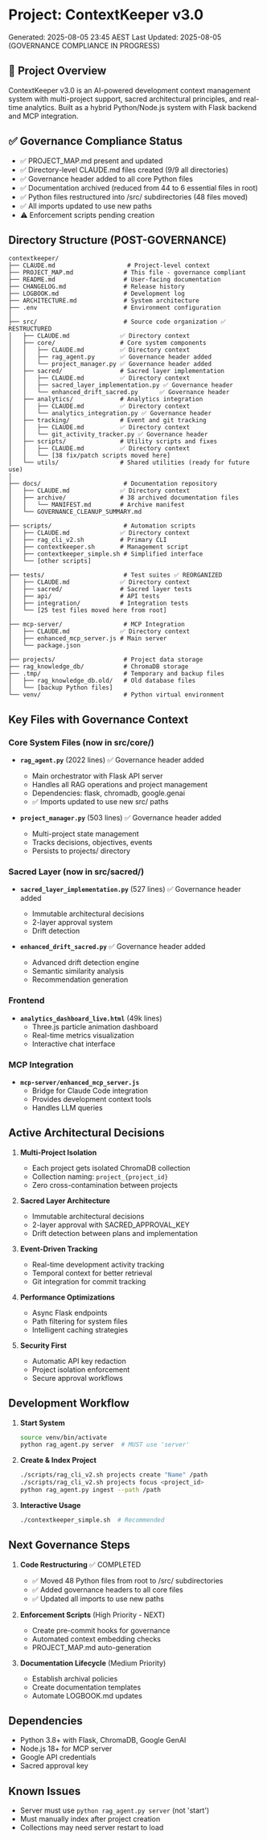 # Project: ContextKeeper v3.0
Generated: 2025-08-05 23:45 AEST
Last Updated: 2025-08-05 (GOVERNANCE COMPLIANCE IN PROGRESS)

## 🎯 Project Overview
ContextKeeper v3.0 is an AI-powered development context management system with multi-project support, sacred architectural principles, and real-time analytics. Built as a hybrid Python/Node.js system with Flask backend and MCP integration.

## ✅ Governance Compliance Status
- ✅ PROJECT_MAP.md present and updated
- ✅ Directory-level CLAUDE.md files created (9/9 all directories)
- ✅ Governance header added to all core Python files
- ✅ Documentation archived (reduced from 44 to 6 essential files in root)
- ✅ Python files restructured into /src/ subdirectories (48 files moved)
- ✅ All imports updated to use new paths
- ⚠️ Enforcement scripts pending creation

## Directory Structure (POST-GOVERNANCE)
```
contextkeeper/
├── CLAUDE.md                    # Project-level context
├── PROJECT_MAP.md              # This file - governance compliant
├── README.md                   # User-facing documentation
├── CHANGELOG.md                # Release history
├── LOGBOOK.md                  # Development log
├── ARCHITECTURE.md             # System architecture
├── .env                        # Environment configuration
│
├── src/                        # Source code organization ✅ RESTRUCTURED
│   ├── CLAUDE.md              ✅ Directory context
│   ├── core/                  # Core system components
│   │   ├── CLAUDE.md          ✅ Directory context
│   │   ├── rag_agent.py       ✅ Governance header added
│   │   └── project_manager.py ✅ Governance header added
│   ├── sacred/                # Sacred layer implementation
│   │   ├── CLAUDE.md          ✅ Directory context
│   │   ├── sacred_layer_implementation.py ✅ Governance header
│   │   └── enhanced_drift_sacred.py      ✅ Governance header
│   ├── analytics/             # Analytics integration
│   │   ├── CLAUDE.md          ✅ Directory context
│   │   └── analytics_integration.py ✅ Governance header
│   ├── tracking/              # Event and git tracking
│   │   ├── CLAUDE.md          ✅ Directory context
│   │   └── git_activity_tracker.py ✅ Governance header
│   ├── scripts/               # Utility scripts and fixes
│   │   ├── CLAUDE.md          ✅ Directory context
│   │   └── [38 fix/patch scripts moved here]
│   └── utils/                 # Shared utilities (ready for future use)
│
├── docs/                       # Documentation repository
│   ├── CLAUDE.md              ✅ Directory context
│   ├── archive/               # 38 archived documentation files
│   │   └── MANIFEST.md        # Archive manifest
│   └── GOVERNANCE_CLEANUP_SUMMARY.md
│
├── scripts/                    # Automation scripts
│   ├── CLAUDE.md              ✅ Directory context
│   ├── rag_cli_v2.sh          # Primary CLI
│   ├── contextkeeper.sh       # Management script
│   ├── contextkeeper_simple.sh # Simplified interface
│   └── [other scripts]
│
├── tests/                      # Test suites ✅ REORGANIZED
│   ├── CLAUDE.md              ✅ Directory context
│   ├── sacred/                # Sacred layer tests
│   ├── api/                   # API tests
│   ├── integration/           # Integration tests
│   └── [25 test files moved here from root]
│
├── mcp-server/                 # MCP Integration
│   ├── CLAUDE.md              ✅ Directory context
│   ├── enhanced_mcp_server.js # Main server
│   └── package.json
│
├── projects/                   # Project data storage
├── rag_knowledge_db/           # ChromaDB storage
├── .tmp/                       # Temporary and backup files
│   ├── rag_knowledge_db.old/   # Old database files
│   └── [backup Python files]
└── venv/                       # Python virtual environment
```

## Key Files with Governance Context

### Core System Files (now in src/core/)
- **`rag_agent.py`** (2022 lines) ✅ Governance header added
  - Main orchestrator with Flask API server
  - Handles all RAG operations and project management
  - Dependencies: flask, chromadb, google.genai
  - ✅ Imports updated to use new src/ paths
  
- **`project_manager.py`** (503 lines) ✅ Governance header added
  - Multi-project state management
  - Tracks decisions, objectives, events
  - Persists to projects/ directory

### Sacred Layer (now in src/sacred/)
- **`sacred_layer_implementation.py`** (527 lines) ✅ Governance header added
  - Immutable architectural decisions
  - 2-layer approval system
  - Drift detection

- **`enhanced_drift_sacred.py`** ✅ Governance header added
  - Advanced drift detection engine
  - Semantic similarity analysis
  - Recommendation generation

### Frontend
- **`analytics_dashboard_live.html`** (49k lines)
  - Three.js particle animation dashboard
  - Real-time metrics visualization
  - Interactive chat interface

### MCP Integration
- **`mcp-server/enhanced_mcp_server.js`**
  - Bridge for Claude Code integration
  - Provides development context tools
  - Handles LLM queries

## Active Architectural Decisions

1. **Multi-Project Isolation**
   - Each project gets isolated ChromaDB collection
   - Collection naming: `project_{project_id}`
   - Zero cross-contamination between projects

2. **Sacred Layer Architecture**
   - Immutable architectural decisions
   - 2-layer approval with SACRED_APPROVAL_KEY
   - Drift detection between plans and implementation

3. **Event-Driven Tracking**
   - Real-time development activity tracking
   - Temporal context for better retrieval
   - Git integration for commit tracking

4. **Performance Optimizations**
   - Async Flask endpoints
   - Path filtering for system files
   - Intelligent caching strategies

5. **Security First**
   - Automatic API key redaction
   - Project isolation enforcement
   - Secure approval workflows

## Development Workflow

1. **Start System**
   ```bash
   source venv/bin/activate
   python rag_agent.py server  # MUST use 'server'
   ```

2. **Create & Index Project**
   ```bash
   ./scripts/rag_cli_v2.sh projects create "Name" /path
   ./scripts/rag_cli_v2.sh projects focus <project_id>
   python rag_agent.py ingest --path /path
   ```

3. **Interactive Usage**
   ```bash
   ./contextkeeper_simple.sh  # Recommended
   ```

## Next Governance Steps

1. **Code Restructuring** ✅ COMPLETED
   - ✅ Moved 48 Python files from root to /src/ subdirectories
   - ✅ Added governance headers to all core files
   - ✅ Updated all imports to use new paths

2. **Enforcement Scripts** (High Priority - NEXT)
   - Create pre-commit hooks for governance
   - Automated context embedding checks
   - PROJECT_MAP.md auto-generation

3. **Documentation Lifecycle** (Medium Priority)
   - Establish archival policies
   - Create documentation templates
   - Automate LOGBOOK.md updates

## Dependencies
- Python 3.8+ with Flask, ChromaDB, Google GenAI
- Node.js 18+ for MCP server
- Google API credentials
- Sacred approval key

## Known Issues
- Server must use `python rag_agent.py server` (not 'start')
- Must manually index after project creation
- Collections may need server restart to load